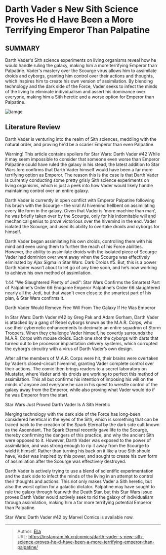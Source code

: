# Darth Vader s New Sith Science Proves He d Have Been a More Terrifying Emperor Than Palpatine


## SUMMARY 



  Darth Vader&#39;s Sith science experiments on living organisms reveal how he would handle ruling the galaxy, making him a more terrifying Emperor than Palpatine.   Vader&#39;s mastery over the Scourge virus allows him to assimilate droids and cyborgs, granting him control over their actions and thoughts, which inspires him to create his own version of assimilation.   By blending technology and the dark side of the Force, Vader seeks to infect the minds of the living to eliminate individualism and assert his dominance over everyone, making him a Sith heretic and a worse option for Emperor than Palpatine.  

![iamge](https://static1.srcdn.com/wordpress/wp-content/uploads/2024/01/darth-vader-worse-emperor.jpg)

## Literature Review

Darth Vader is venturing into the realm of Sith sciences, meddling with the natural order, and proving he&#39;d be a scarier Emperor than even Palpatine. 




Warning! This article contains spoilers for Star Wars: Darth Vader #42 While it may seem impossible to consider that someone even worse than Emperor Palpatine could have ruled the galaxy in his stead, the latest addition to Star Wars lore confirms that Darth Vader himself would have been a far more terrifying option as Emperor. The reason this is the case is that Darth Vader is currently conducting some pretty grisly Sith science experiments on living organisms, which is just a peek into how Vader would likely handle maintaining control over an entire galaxy.




Darth Vader is currently in open conflict with Emperor Palpatine following his brush with the Scourge - the viral AI hivemind hellbent on assimilating every life form in the galaxy. Given that Vader is ‘more machine than man’, he was briefly taken over by the Scourge, only for his indomitable will and mechanical genius to prove victorious over the hivemind in the end. Vader isolated the Scourge, and used its ability to overtake droids and cyborgs for himself.

          

Darth Vader began assimilating his own droids, controlling them with his mind and even using them to further the reach of his Force abilities. However, the ability to assimilate droids with the isolated piece of Scourge Vader had dominion over went away when the Scourge was effectively eliminated by Ajax Sigma in Star Wars: Dark Droids #5. But, this is a power Darth Vader wasn’t about to let go of any time soon, and he’s now working to achieve his own method of assimilation.




  1:44                       &#34;We Slaughtered Plenty of Jedi&#34;: Star Wars Confirms the Smartest Part of Palpatine&#39;s Order 66 Endgame   Emperor Palpatine&#39;s Order 66 slaughtered nearly all the Jedi, but that wasn&#39;t even close to the smartest part of his plan, &amp; Star Wars confirms it.    


 Darth Vader Would Remove Free Will From The Galaxy If He Was Emperor 
         

In Star Wars: Darth Vader #42 by Greg Pak and Adam Gorham, Darth Vader is attacked by a gang of Rebel cyborgs known as the M.A.R. Corps, who use their cybernetic enhancements to decimate an entire squadron of Storm Troopers. When they challenge Vader himself, he covertly surrounds the M.A.R. Corps with mouse droids. Each one shot the cyborgs with darts that turned out to be processor implantation delivery systems, which corrupted the cyborg’s circuitry with a virus of Darth Vader’s own design.

After all the members of M.A.R. Corps were hit, their brains were overtaken by Vader’s closed-circuit hivemind, granting Vader complete control over their actions. The comic then brings readers to a secret laboratory on Mustafar, where Vader and his droids are working to perfect this method of assimilation. This all but confirms his intention of imposing his will on the minds of anyone and everyone he can in his quest to wrestle control of the galaxy away from the Emperor, while also proving what Vader would do if he was Emperor from the start.






 Star Wars Just Proved Darth Vader Is A Sith Heretic 
          

Merging technology with the dark side of the Force has long-been considered heretical in the eyes of the Sith, which is something that can be traced back to the creation of the Spark Eternal by the dark side cult known as the Ascendant. The Spark Eternal recently gave life to the Scourge, thereby confirming the dangers of this practice, and why the ancient Sith were opposed to it. However, Darth Vader was exposed to the power of assimilation, and was strong enough to rip it away from the Scourge to wield it himself. Rather than turning his back on it like a true Sith should have, Vader was inspired by this power, and sought to create his own form of assimilation after the Scourge was effectively destroyed.

Darth Vader is actively trying to use a blend of scientific experimentation and the dark side to infect the minds of the living in an attempt to control their thoughts and actions. This not only makes Vader a Sith heretic, but also the worst option for a galactic dictator. Palpatine may have sought to rule the galaxy through fear with the Death Star, but this Star Wars issue proves Darth Vader would actively seek to rid the galaxy of individualism through assimilation, making him a far more terrifying potential Emperor than Palpatine.




Star Wars: Darth Vader #42 by Marvel Comics is available now.



---

> Author: [Ella](https://instagram.hk.cn/)  
> URL: https://instagram.hk.cn/comics/darth-vader-s-new-sith-science-proves-he-d-have-been-a-more-terrifying-emperor-than-palpatine/  

